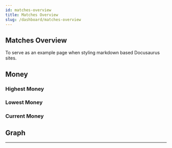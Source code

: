 ```yaml
---
id: matches-overview
title: Matches Overview
slug: /dashboard/matches-overview
---
```


## Matches Overview

To serve as an example page when styling markdown based Docusaurus sites.

## Money

### Highest Money

### Lowest Money

### Current Money

## Graph

---
